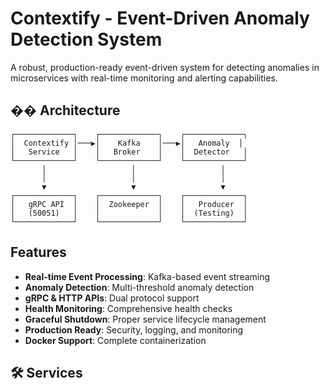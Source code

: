 # Contextify - Event-Driven Anomaly Detection System

A robust, production-ready event-driven system for detecting anomalies in microservices with real-time monitoring and alerting capabilities.

## ��️ Architecture

```
┌─────────────┐    ┌─────────────┐    ┌─────────────┐
│  Contextify │───▶│    Kafka    │───▶│   Anomaly  │
│   Service   │    │   Broker    │    │  Detector   │
└─────────────┘    └─────────────┘    └─────────────┘
       │                   │                   │
       │                   │                   │
       ▼                   ▼                   ▼
┌─────────────┐    ┌─────────────┐    ┌─────────────┐
│   gRPC API  │    │  Zookeeper  │    │   Producer  │
│   (50051)   │    │             │    │  (Testing)  │
└─────────────┘    └─────────────┘    └─────────────┘
```

## Features

- **Real-time Event Processing**: Kafka-based event streaming
- **Anomaly Detection**: Multi-threshold anomaly detection
- **gRPC & HTTP APIs**: Dual protocol support
- **Health Monitoring**: Comprehensive health checks
- **Graceful Shutdown**: Proper service lifecycle management
- **Production Ready**: Security, logging, and monitoring
- **Docker Support**: Complete containerization

## 🛠️ Services

###
